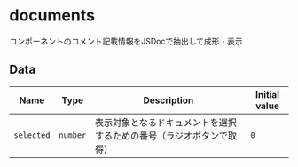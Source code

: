 # documents

コンポーネントのコメント記載情報をJSDocで抽出して成形・表示

## Data

| Name       | Type     | Description                        | Initial value |
| ---------- | -------- | ---------------------------------- | ------------- |
| `selected` | `number` | 表示対象となるドキュメントを選択するための番号（ラジオボタンで取得） | `0`           |

